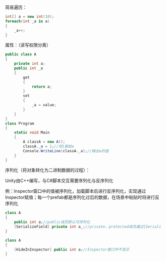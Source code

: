 简易遍历： 

```C#
int[] a = new int(10);
foreach(int _a in a)
{
    _a++;
}
``` 

属性：（读写权限分离） 

```C#
public class A
{
    private int a;
    public int _a
    {
        get
        {
            return a;
        }
        set
        {
            _a = value;
        }
    }
}
class Program
{
    static void Main
    {
        A classA = new A();
        classA._a = 1;//将1赋给a
        Console.WriteLine(classA._a);//输出a的值
    }
}
``` 

序列化（将对象转化为二进制数据的过程）： 

Unity由C++编写，与C#脚本交互需要序列化与反序列化 

例：Inspector窗口中的值被序列化，加载脚本后进行反序列化，实现通过Inspector赋值；每一个prefab都是序列化过后的数据，在场景中粘贴时将进行反序列化 

```C#
class A
{
    public int a;//public成员默认可序列化
    [SerializeField] private int a_;//private、protected成员通过[SerializeField]实现可序列化（在Inspector窗口中显示及修改）
}
``` 

```C#
class A
{
    [HideInInspector] public int a;//Inspector窗口中不显示
}